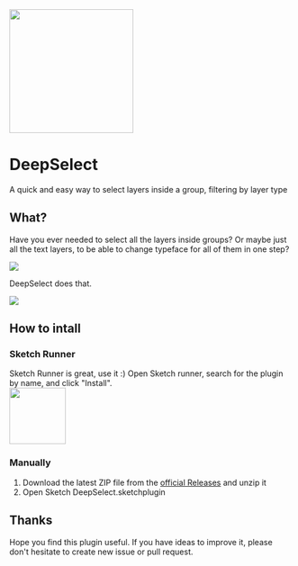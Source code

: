 <img src="https://github.com/fhuel/DeepSelect/blob/master/graphic%20assets/DeepSelectIcon.png" width="220" />
<br/>

# DeepSelect

A quick and easy way to select layers inside a group, filtering by layer type

## What?

Have you ever needed to select all the layers inside groups?
Or maybe just all the text layers, to be able to change typeface for all of them in one step?

<img src="https://github.com/fhuel/DeepSelect/blob/master/graphic%20assets/example1.png"  />
<br/>

DeepSelect does that.

<img src="https://github.com/fhuel/DeepSelect/blob/master/graphic%20assets/example2.png"  />
<br/>

## How to intall

### Sketch Runner

Sketch Runner is great, use it :)
Open Sketch runner, search for the plugin by name, and click "Install".
<br/>
<a href="http://sketchrunner.com"><img src="https://github.com/fhuel/DeepSelect/blob/master/graphic%20assets/sketchRunner.png" width="100" /></a>

### Manually

1. Download the latest ZIP file from the [official Releases](https://github.com/fhuel/DeepSelect/releases) and unzip it
2. Open Sketch DeepSelect.sketchplugin

## Thanks

Hope you find this plugin useful. If you have ideas to improve it, please don't hesitate to create new issue or pull request.
